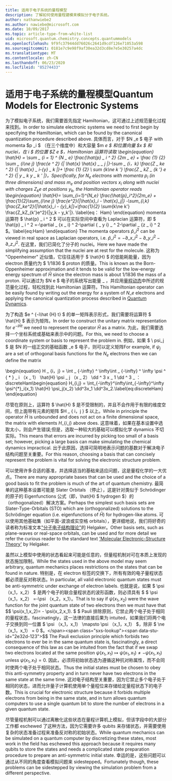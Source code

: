 ```yaml
---
title: 适用于电子系统的量程模型
description: 了解如何使用量程建模来模拟分子电子系统。
author: nathanwiebe2
ms.author: nawiebe@microsoft.com
ms.date: 10/09/2017
ms.topic: article-type-from-white-list
uid: microsoft.quantum.chemistry.concepts.quantummodels
ms.openlocfilehash: 9f9fc37944dd76026c2641d9cdf126e71053a598
ms.sourcegitcommit: 0181e7c9e98f9af30ea32d3cd8e7e5e30257a4dc
ms.translationtype: MT
ms.contentlocale: zh-CN
ms.lasthandoff: 06/23/2020
ms.locfileid: "85274433"
---
```

# <a name="quantum-models-for-electronic-systems"></a><span data-ttu-id="2e32d-103">适用于电子系统的量程模型</span><span class="sxs-lookup"><span data-stu-id="2e32d-103">Quantum Models for Electronic Systems</span></span>

<span data-ttu-id="2e32d-104">为了模拟电子系统，我们需要首先指定 Hamiltonian，这可通过上述规范量化过程来找到。</span><span class="sxs-lookup"><span data-stu-id="2e32d-104">In order to simulate electronic systems we need to first begin by specifying the Hamiltonian, which can be found by the canonical quantization procedure described above.</span></span>
<span data-ttu-id="2e32d-105">具体而言，对于 $N _e $ 电子 with momenta $p _i $ （在三个维度中）和大容量 $m _e $ 和位置向量 $x $ 和 nuclei，在 _i $ 的位置 $Z e $，Hamiltonian 运算符读取 \begin{equation} \hat{H} = \sum \_ {i = 1} ^ {N \_ e} \frac{\hat{p} \_ i ^ 2} {2m \_ e} + \frac {1} {2} \sum \_ {i\ne j} \frac{e ^ 2} {| \hat{x} \hat{x} \_ \_ j |}-\sum \_ {i，k} \frac{Z \_ ke ^ 2} {| \hat{x} \_ i-{y} \_ k |}+ \frac {1} {2} \ sum_ {k\ne k '} \frac{Z \_ kZ \_ {k '} e ^ 2} {| y \_ k y \_ k ' |}。</span><span class="sxs-lookup"><span data-stu-id="2e32d-105">Specifically, for $N_e$ electrons with momenta $p_i$ (in three dimensions) and mass $m_e$  and position vectors $x_i$ along with nuclei with charges $Z_k e$ at positions $y_k$, the Hamiltonian operator reads \begin{equation} \hat{H}= \sum\_{i=1}^{N\_e} \frac{\hat{p}\_i^2}{2m\_e} + \frac{1}{2}\sum\_{i\ne j} \frac{e^2}{|\hat{x}\_i - \hat{x}\_j|} -\sum\_{i,k} \frac{Z\_ke^2}{|\hat{x}\_i - {y}\_k|}+\frac{1}{2} \sum_{k\ne k'} \frac{Z\_kZ\_{k'}e^2}{|y\_k - y\_k'|}.</span></span> <span data-ttu-id="2e32d-106">\label{eq： Ham} \end{equation} momenta 运算符 $ \hat{p} \_ i ^ 2 $ 可以在实际空间中查看为 Laplacian 运算符，即 $ \hat{p} \_ i ^ 2 =-\partial \_ {x \_ i} ^ 2-\partial { \_ y i} \_ ^ 2-\partial \_ {z \_ i} ^ 2 $。</span><span class="sxs-lookup"><span data-stu-id="2e32d-106">\label{eq:Ham} \end{equation} The momenta operators $\hat{p}\_i^2$ can be viewed in real space as Laplacian operators, i.e. $\hat{p}\_i^2 = -\partial\_{x\_i}^2 - \partial\_{y\_i}^2 - \partial\_{z\_i}^2$.</span></span>
<span data-ttu-id="2e32d-107">在这里，我们已简化了分子的 nuclei。</span><span class="sxs-lookup"><span data-stu-id="2e32d-107">Here we have made the simplifying assumption that the nuclei are at rest for the molecule.</span></span>
<span data-ttu-id="2e32d-108">这称为 "Oppenheimer" 近似值，它往往适用于 $ \hat{H} $ 的低能耗能量，因为 electron 质量约为 $ 1/1836 $ proton 的质量。</span><span class="sxs-lookup"><span data-stu-id="2e32d-108">This is known as the Born-Oppenheimer approximation and it tends to be valid for the low-energy energy spectrum of $\hat{H}$ since the electron mass is about $1/1836$ the mass of a proton.</span></span>
<span data-ttu-id="2e32d-109">可以通过为 $N e $ 电子的系统写出能量 \_ ，并应用[量程动态](xref:microsoft.quantum.chemistry.concepts.quantumdynamics)中所述的规范量化过程，轻松找到此 Hamiltonian 运算符。</span><span class="sxs-lookup"><span data-stu-id="2e32d-109">This Hamiltonian operator can be easily found by writing out the energy for a system of $N\_e$ electrons and applying the canonical quantization process described in [Quantum Dynamics](xref:microsoft.quantum.chemistry.concepts.quantumdynamics).</span></span>

<span data-ttu-id="2e32d-110">为了构造 $e ^ {-i\hat {H} t} $ 的单一矩阵表示形式，我们需要将运算符 $ \hat{H} $ 表示为矩阵。</span><span class="sxs-lookup"><span data-stu-id="2e32d-110">In order to construct the unitary matrix representation for $e^{-i\hat{H} t}$ we need to represent the operator $\hat{H}$ as a matrix.</span></span>
<span data-ttu-id="2e32d-111">为此，我们需要选择一个坐标系统或基础来表示中的问题。</span><span class="sxs-lookup"><span data-stu-id="2e32d-111">For this, we need to choose a coordinate system or basis to represent the problem in.</span></span>
<span data-ttu-id="2e32d-112">例如，如果 $ \ psi_j $ 是 $N 的一组正交的基础函数 _e $ 电子，则可以定义矩阵</span><span class="sxs-lookup"><span data-stu-id="2e32d-112">For example, if $\psi_j$ are a set of orthogonal basis functions for the $N_e$ electrons then we can define the matrix</span></span>

<span data-ttu-id="2e32d-113">\begin{equation} H \_ {i，j} = \int \_ {-\infty} ^ \infty\int \_ {-\infty} ^ \infty \psi ^ { \* } \_ i （x \_ 1） \hat{H} \psi \_ j （x \_ 2） \dd ^ 3 x \_ 1 \dd ^ 3 \_ ： discreteHam</span><span class="sxs-lookup"><span data-stu-id="2e32d-113">\begin{equation} H\_{i,j} = \int\_{-\infty}^\infty\int\_{-\infty}^\infty \psi^{\*}\_i(x\_1) \hat{H} \psi\_j(x\_2) \dd^3x\_1 \dd^3x\_2.\label{eq:discreteHam} \end{equation}</span></span>

<span data-ttu-id="2e32d-114">尽管在原则上，运算符 $ \hat{H} $ 是不受限制的，并且不会作用于有限的维度空间，但上面带有元素的矩阵 $H \_ \{ i，j \} $ 以上。</span><span class="sxs-lookup"><span data-stu-id="2e32d-114">While in principle the operator $\hat{H}$ is unbounded and does not act on a finite dimensional space, the matrix with elements $H\_\{i,j\}$ above does.</span></span>
<span data-ttu-id="2e32d-115">这意味着，如果在基本设置中选取太小，则会产生错误;但是，选取一种较大的基础可以模拟化学 dynamics 不切实际。</span><span class="sxs-lookup"><span data-stu-id="2e32d-115">This means that errors are incurred by picking too small of a basis set; however, picking a large basis can make simulating the chemical dynamics impractical.</span></span>
<span data-ttu-id="2e32d-116">出于此原因，选择可简明地表示问题的基数对于解决电子结构问题至关重要。</span><span class="sxs-lookup"><span data-stu-id="2e32d-116">For this reason, choosing a basis that can concisely represent the problem is vital for solving the electronic structure problem.</span></span>

<span data-ttu-id="2e32d-117">可以使用许多合适的基准，并选择适当的基础来适应问题，这是量程化学的一大优点。</span><span class="sxs-lookup"><span data-stu-id="2e32d-117">There are many appropriate bases that can be used and the choice of a good basis to fit the problem is much of the art of quantum chemistry.</span></span>
<span data-ttu-id="2e32d-118">最简单的这种基本设置可能是 Slater Orbitals （停止），这是针对类似于 Schrödinger 的原子的 Eigenfunctions 公式（即，\hat{H} $ hydrogen $）的（orthogonalized）解决方案。</span><span class="sxs-lookup"><span data-stu-id="2e32d-118">Perhaps the simplest such basis sets are Slater-Type-Orbitals (STO) which are (orthogonalized) solutions to the Schrödinger equation (i.e. eigenfunctions of $\hat{H}$) for hydrogen-like atoms.</span></span>
<span data-ttu-id="2e32d-119">可以使用其他基础集（如平面-波浪或实空格 orbitals），更详细地说，我们将好奇的读者称为标准文本["分子电子结构理论"](https://onlinelibrary.wiley.com/doi/book/10.1002/9781119019572)的 Helgaker。</span><span class="sxs-lookup"><span data-stu-id="2e32d-119">Other basis sets, such as plane-waves or real-space orbitals, can be used and for more detail we refer the curious reader to the standard text ['Molecular Electronic-Structure Theory'](https://onlinelibrary.wiley.com/doi/book/10.1002/9781119019572) by Helgaker.</span></span>

<span data-ttu-id="2e32d-120">虽然以上模型中使用的状态看起来可能是任意的，但量程机制对可在本质上发现的状态施加限制。</span><span class="sxs-lookup"><span data-stu-id="2e32d-120">While the states used in the above model may seem arbitrary, quantum mechanics places restrictions on the states that can be found in nature.</span></span>
<span data-ttu-id="2e32d-121">特别是，在 electron 标签的交换下，所有有效的电子量程状态都必须是反对称状态。</span><span class="sxs-lookup"><span data-stu-id="2e32d-121">In particular, all valid electronic quantum states must be anti-symmetric under exchange of electron labels.</span></span>
<span data-ttu-id="2e32d-122">也就是说，如果 $ \psi （x_1，x_2） $ 是两个电子的联合量程状态的波形函数，则必须具有 $ $ \psi （x_1，x_2） =-\psi （x_2，x_1）。</span><span class="sxs-lookup"><span data-stu-id="2e32d-122">That is to say if $\psi(x_1,x_2)$ were the wave function for the joint quantum state of two electrons then we must have that $$ \psi(x_1,x_2)= - \psi(x_2,x_1).</span></span>
<span data-ttu-id="2e32d-123">$ $ Pauli 排除原则，它禁止两个电子处于相同的量程状态，fascinatingly，这一法律的直接后果为 intuited，如果我们将两个电子交换到同一位置 $ \psi （x_1，x_1） \mapsto \psi （x_1，x_1） $，除非 $ \ne （x_1，x_1） = 0 $。</span><span class="sxs-lookup"><span data-stu-id="2e32d-123">$$ The Pauli exclusion principle which forbids two electrons to ever be in the same quantum state is, fascinatingly, a direct consequence of this law as can be intuited from the fact that if we swap two electrons located at the same position $\psi(x_1,x_1)\mapsto \psi(x_1,x_1) \ne -\psi(x_1,x_1)$ unless $\psi(x_1,x_1)=0$.</span></span>
<span data-ttu-id="2e32d-124">因此，必须将初始状态选为遵循这种抗对称属性，而不会同时使两个电子处于相同状态。</span><span class="sxs-lookup"><span data-stu-id="2e32d-124">Thus the initial states must be chosen to obey this anti-symmetry property and in turn never have two electrons in the same state at the same time.</span></span>
<span data-ttu-id="2e32d-125">这对电子结构至关重要，因为它禁止多个电子处于相同的状态，进而允许量子计算机使用单个量程位来存储给定量程状态下的电子数。</span><span class="sxs-lookup"><span data-stu-id="2e32d-125">This is crucial for electronic structure because it forbids multiple electrons from being in the same state, and in turn allows quantum computers to use a single quantum bit to store the number of electrons in a given quantum state.</span></span>

<span data-ttu-id="2e32d-126">尽管量程机制可以通过离散化这些状态在量程计算机上模拟，但该字段中的大部分工作都 eschewed 了这种方法，因为它需要许多 qubits 来存储状态，并需要使用复杂的状态准备过程来准备反对称的初始状态。</span><span class="sxs-lookup"><span data-stu-id="2e32d-126">While quantum mechanics can be simulated on a quantum computer by discretizing these states, most work in the field has eschewed this approach because it requires many qubits to store the states and needs a complicated state preparation procedure to prepare an anti-symmetric initial state.</span></span>
<span data-ttu-id="2e32d-127">幸运的是，这些问题可以通过从不同的角度查看模拟问题来 sidestepped。</span><span class="sxs-lookup"><span data-stu-id="2e32d-127">Fortunately though, these problems can be sidestepped by viewing the simulation problem from a different perspective.</span></span>
